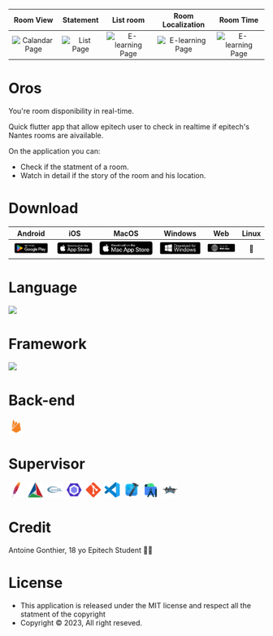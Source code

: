 Room View               |  Statement               | List room | Room Localization | Room Time
:-------------------------:|:-------------------------:|:-------------------------:|:-------------------------:|:-------------------------:|
<img src="https://is2-ssl.mzstatic.com/image/thumb/PurpleSource123/v4/e8/3c/9a/e83c9a67-f461-d762-ae24-c393ce09829c/114f5c68-73ea-481f-bd25-8308ad27f3c5_Simulator_Screen_Shot_-_iPhone_14_Plus_-_2023-01-06_at_18.55.26.png/1284x2778bb.png" alt="Calandar Page" width="150"/>|<img src="https://is4-ssl.mzstatic.com/image/thumb/PurpleSource113/v4/b8/0e/03/b80e0367-9d5d-0274-8c56-aeb10b85abe0/eb0d282a-a7bd-4594-80e6-7a8786add4d5_Simulator_Screen_Shot_-_iPhone_14_Plus_-_2023-01-06_at_18.55.39.png/1284x2778bb.png" alt="List Page" width="150"/>|<img src="https://is2-ssl.mzstatic.com/image/thumb/PurpleSource123/v4/d5/5b/a9/d55ba9e5-0a47-55cc-41bf-50b994b26670/701e66ad-e065-4773-a3ca-5ded0884fb84_Simulator_Screen_Shot_-_iPhone_14_Plus_-_2023-01-06_at_18.59.36.png/1284x2778bb.png" alt="E-learning Page" width="150"/>|<img src="https://is5-ssl.mzstatic.com/image/thumb/PurpleSource123/v4/fe/f9/2d/fef92d0b-31e2-4d4f-1ab9-6cfa6da306d0/d89ed843-daaa-482d-96de-3be44fc4c3c3_Simulator_Screen_Shot_-_iPhone_14_Plus_-_2023-01-06_at_18.56.39.png/1284x2778bb.png" alt="E-learning Page" width="150"/>|<img src="https://is1-ssl.mzstatic.com/image/thumb/PurpleSource113/v4/5d/9f/10/5d9f10a4-ea79-f85f-c5c1-c4cabb885d6e/b9b60069-7fff-4bc1-b518-bafe717ce330_Simulator_Screen_Shot_-_iPhone_14_Plus_-_2023-01-06_at_18.55.48.png/1284x2778bb.png" alt="E-learning Page" width="150"/>

# Oros

You're room disponibility in real-time.
  
Quick flutter app that allow epitech user to check in realtime if epitech's Nantes rooms are aivailable.

On the application you can:
- Check if the statment of a room.
- Watch in detail if the story of the room and his location.

# Download

Android               |  iOS               | MacOS               |   Windows | Web | Linux
:-------------------------:|:-------------------------:|:-------------------------:|:-------------------------:|:-------------------------:|:-------------------------:|
[<img src="https://github.com/Kams-art/Assets/blob/main/logo/android/download.png" alt="Welcome Page" width="150"/>](https://play.google.com/store/apps/details?id=com.oros.epitech&hl=en_US)|[![](https://github.com/Kams-art/Assets/blob/main/logo/ios/download.svg)](https://apps.apple.com/fr/app/oros/id1661996262)|[![](https://github.com/Kams-art/Assets/blob/main/logo/macos/download.svg)](https://apps.apple.com/fr/app/oros/id1661996262)|[<img src="https://github.com/Kams-art/Assets/blob/main/logo/windows/download.png" alt="Welcome Page" width="140"/>](https://raw.githubusercontent.com/Antoinegtir/Oros/0f34a74e8e1986a1799190b68b10230cf45ae2c2/assets/Oros.exe)|[<img src="https://github.com/Kams-art/Assets/blob/main/logo/web/download.png" alt="Welcome Page" width="140"/>](https://test-bdb24.web.app)| 🚧

# Language
<img src="https://skillicons.dev/icons?i=ruby,dart,kotlin,swift,html,css,bash,gradle" />

# Framework
<img src="https://skillicons.dev/icons?i=flutter" />

# Back-end

<a href ="https://console.firebase.google.com/"><img height="30" src="https://raw.githubusercontent.com/devicons/devicon/1119b9f84c0290e0f0b38982099a2bd027a48bf1/icons/firebase/firebase-plain.svg"></a>&nbsp;

# Supervisor

<img height="30" src="https://github.com/devicons/devicon/blob/master/icons/apache/apache-original.svg">&nbsp;
<img height="30" src="https://github.com/devicons/devicon/blob/master/icons/cmake/cmake-original.svg">&nbsp;
<img height="30" src="https://github.com/devicons/devicon/blob/master/icons/opengl/opengl-plain.svg">&nbsp;
<img height="30" src="https://github.com/devicons/devicon/blob/master/icons/eslint/eslint-original.svg">&nbsp;
<img height="30" src="https://github.com/devicons/devicon/blob/master/icons/git/git-original.svg">&nbsp;
<img height="30" src="https://github.com/devicons/devicon/blob/master/icons/vscode/vscode-original.svg">&nbsp;
<img height="30" src="https://github.com/devicons/devicon/blob/master/icons/xcode/xcode-original.svg">&nbsp;
<img height="30" src="https://github.com/devicons/devicon/blob/master/icons/androidstudio/androidstudio-original.svg">&nbsp;
<img height="30" src="https://github.com/devicons/devicon/blob/master/icons/groovy/groovy-original.svg">&nbsp;

# Credit
  
Antoine Gonthier, 18 yo Epitech Student 🧑‍💻
  
# License

- This application is released under the MIT license and respect all the statment of the copyright
- Copyright © 2023, All right reseved.
